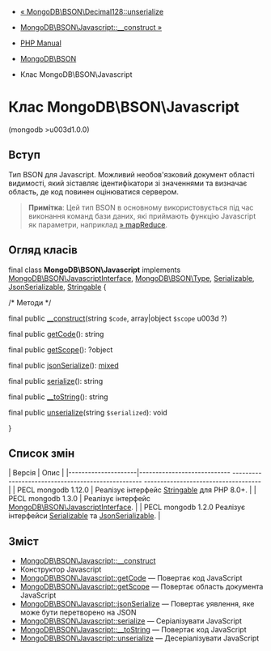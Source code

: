 - [«
MongoDB\BSON\Decimal128::unserialize](mongodb-bson-decimal128.unserialize.md)
- [MongoDB\BSON\Javascript::\_\_construct
»](mongodb-bson-javascript.construct.md)

- [PHP Manual](index.md)
- [MongoDB\BSON](book.bson.md)
- Клас MongoDB\BSON\Javascript

# Клас MongoDB\BSON\Javascript

(mongodb \>u003d1.0.0)

## Вступ

Тип BSON для Javascript. Можливий необов'язковий документ
області видимості, який зіставляє ідентифікатори зі значеннями та
визначає область, де код повинен оцінюватися сервером.

> **Примітка**: Цей тип BSON в основному використовується під час виконання
> команд бази даних, які приймають функцію Javascript як
> параметри, наприклад
> [» mapReduce](https://www.mongodb.com/docs/manual/reference/command/mapReduce/).

## Огляд класів

final class **MongoDB\BSON\Javascript** implements
[MongoDB\BSON\JavascriptInterface](class.mongodb-bson-javascriptinterface.md),
[MongoDB\BSON\Type](class.mongodb-bson-type.md),
[Serializable](class.serializable.md),
[JsonSerializable](class.jsonserializable.md),
[Stringable](class.stringable.md) {

/\* Методи \*/

final public
[\_\_construct](mongodb-bson-javascript.construct.md)(string `$code`,
array\|object `$scope` u003d ?)

final public [getCode](mongodb-bson-javascript.getcode.md)(): string

final public [getScope](mongodb-bson-javascript.getscope.md)():
?object

final public
[jsonSerialize](mongodb-bson-javascript.jsonserialize.md)():
[mixed](language.types.declarations.md#language.types.declarations.mixed)

final public [serialize](mongodb-bson-javascript.serialize.md)():
string

final public [\_\_toString](mongodb-bson-javascript.tostring.md)():
string

final public
[unserialize](mongodb-bson-javascript.unserialize.md)(string
`$serialized`): void

}

## Список змін

| Версія | Опис |
|---------------------|---------------------------- -------------------------------------------------- ------------------------------------|
| PECL mongodb 1.12.0 | Реалізує інтерфейс [Stringable](class.stringable.md) для PHP 8.0+. |
| PECL mongodb 1.3.0 | Реалізує інтерфейс [MongoDB\BSON\JavascriptInterface](class.mongodb-bson-javascriptinterface.md). |
| PECL mongodb 1.2.0 Реалізує інтерфейси [Serializable](class.serializable.md) та [JsonSerializable](class.jsonserializable.md). |

## Зміст

- [MongoDB\BSON\Javascript::\_\_construct](mongodb-bson-javascript.construct.md)
- Конструктор Javascript
- [MongoDB\BSON\Javascript::getCode](mongodb-bson-javascript.getcode.md)
— Повертає код JavaScript
- [MongoDB\BSON\Javascript::getScope](mongodb-bson-javascript.getscope.md)
— Повертає область документа JavaScript
- [MongoDB\BSON\Javascript::jsonSerialize](mongodb-bson-javascript.jsonserialize.md)
— Повертає уявлення, яке може бути перетворено на JSON
- [MongoDB\BSON\Javascript::serialize](mongodb-bson-javascript.serialize.md)
— Серіалізувати JavaScript
- [MongoDB\BSON\Javascript::\_\_toString](mongodb-bson-javascript.tostring.md)
— Повертає код JavaScript
- [MongoDB\BSON\Javascript::unserialize](mongodb-bson-javascript.unserialize.md)
— Десеріалізувати JavaScript
